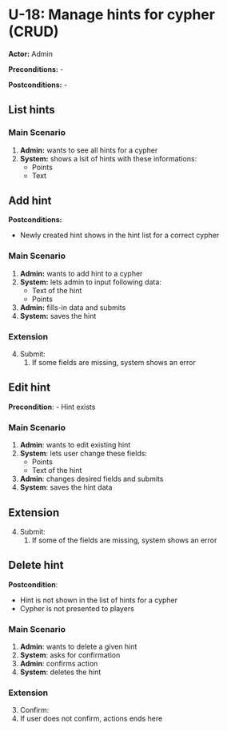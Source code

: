 # U-18: Manage hints for cypher (CRUD)
**Actor:** Admin

**Preconditions:** -

**Postconditions:** -

## List hints

### Main Scenario

1. **Admin:** wants to see all hints for a cypher
2. **System:** shows a lsit of hints with these informations:
    - Points
    - Text

## Add hint

**Postconditions:**
- Newly created hint shows in the hint list for a correct cypher

### Main Scenario

1. **Admin:** wants to add hint to a cypher
2. **System:** lets admin to input following data:
    - Text of the hint
    - Points
3. **Admin:** fills-in data and submits
4. **System:** saves the hint

### Extension
4. Submit:
    1. If some fields are missing, system shows an error

## Edit hint

**Precondition**:
    - Hint exists

### Main Scenario

1. **Admin**: wants to edit existing hint
2. **System**: lets user change these fields:
    - Points
    - Text of the hint
3. **Admin**: changes desired fields and submits
4. **System**: saves the hint data

## Extension
4. Submit:
    1. If some of the fields are missing, system shows an error

## Delete hint

**Postcondition**:
  - Hint is not shown in the list of hints for a cypher
  - Cypher is not presented to players

### Main Scenario

1. **Admin**: wants to delete a given hint
2. **System**: asks for confirmation
3. **Admin**: confirms action
4. **System**: deletes the hint

### Extension
3. Confirm:
  1. If user does not confirm, actions ends here
